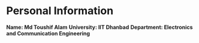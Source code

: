 # Personal Information
**Name: Md Toushif Alam**
**University: IIT Dhanbad**
**Department: Electronics and Communication Engineering**
